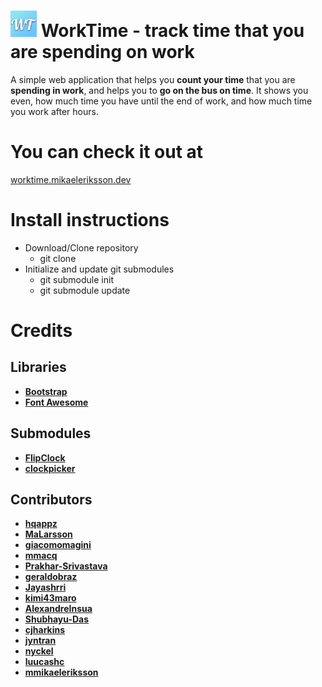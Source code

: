 # <img src="images/favicon.png" width="42" alt="workTime logo"> WorkTime - track time that you are spending on work
A simple web application that helps you **count your time** that you are **spending in work**, and helps you to **go on the bus on time**. It shows you even, how much time you have until the end of work, and how much time you work after hours.

# You can check it out at
[worktime.mikaeleriksson.dev](https://worktime.mikaeleriksson.dev)

# Install instructions
* Download/Clone repository
  * git clone <repository url>
* Initialize and update git submodules
  * git submodule init
  * git submodule update

# Credits
## Libraries
- [**Bootstrap**](https://getbootstrap.com/)
- [**Font Awesome**](https://fontawesome.com/)

## Submodules
- [**FlipClock**](https://github.com/objectivehtml/FlipClock/)
- [**clockpicker**](https://github.com/weareoutman/clockpicker/)

## Contributors
- [**hqappz**](https://github.com/hqappz)
- [**MaLarsson**](https://github.com/MaLarsson)
- [**giacomomagini**](https://github.com/giacomomagini)
- [**mmacq**](https://github.com/mmacq)
- [**Prakhar-Srivastava**](https://github.com/Prakhar-Srivastava)
- [**geraldobraz**](https://github.com/geraldobraz)
- [**Jayashrri**](https://github.com/Jayashrri)
- [**kimi43maro**](https://github.com/kimi43maro)
- [**AlexandreInsua**](https://github.com/AlexandreInsua)
- [**Shubhayu-Das**](https://github.com/Shubhayu-Das)
- [**cjharkins**](https://github.com/cjharkins)
- [**jyntran**](https://github.com/jyntran)
- [**nyckel**](https://github.com/nyckel)
- [**luucashc**](https://github.com/luucashc)
- [**mmikaeleriksson**](https://github.com/mmikaeleriksson)
